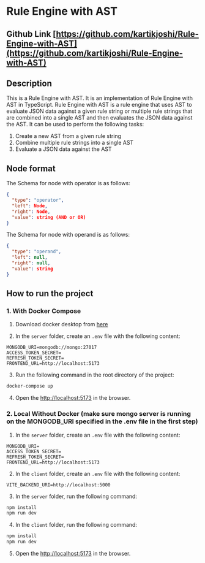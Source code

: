 # Rule Engine with AST

## Github Link [https://github.com/kartikjoshi/Rule-Engine-with-AST](https://github.com/kartikjoshi/Rule-Engine-with-AST)

## Description

This is a Rule Engine with AST. It is an implementation of Rule Engine with AST in TypeScript. Rule Engine with AST is a rule engine that uses AST to evaluate JSON data against a given rule string or multiple rule strings that are combined into a single AST and then evaluates the JSON data against the AST. It can be used to perform the following tasks:

1. Create a new AST from a given rule string
2. Combine multiple rule strings into a single AST
3. Evaluate a JSON data against the AST

## Node format

The Schema for node with operator is as follows:

```json
{
  "type": "operator",
  "left": Node,
  "right": Node,
  "value": string (AND or OR)
}
```

The Schema for node with operand is as follows:

```json
{
  "type": "operand",
  "left": null,
  "right": null,
  "value": string
}
```

## How to run the project

### 1. With Docker Compose

1. Download docker desktop from [here](https://www.docker.com/products/docker-desktop/)

2. In the `server` folder, create an `.env` file with the following content:

```text
MONGODB_URI=mongodb://mongo:27017
ACCESS_TOKEN_SECRET=
REFRESH_TOKEN_SECRET=
FRONTEND_URL=http://localhost:5173
```

3. Run the following command in the root directory of the project:

```bash
docker-compose up
```

4. Open the [http://localhost:5173](http://localhost:5173) in the browser.

### 2. Local Without Docker (make sure mongo server is running on the MONGODB_URI specified in the .env file in the first step)

1. In the `server` folder, create an `.env` file with the following content:

```text
MONGODB_URI=
ACCESS_TOKEN_SECRET=
REFRESH_TOKEN_SECRET=
FRONTEND_URL=http://localhost:5173
```

2. In the `client` folder, create an `.env` file with the following content:

```text
VITE_BACKEND_URI=http://localhost:5000
```

3. In the `server` folder, run the following command:

```bash
npm install
npm run dev
```

4. In the `client` folder, run the following command:

```bash
npm install
npm run dev
```

5. Open the [http://localhost:5173](http://localhost:5173) in the browser.